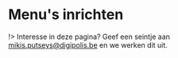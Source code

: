 # Menu's inrichten

!> Interesse in deze pagina? Geef een seintje aan mikis.putseys@digipolis.be en we werken dit uit.